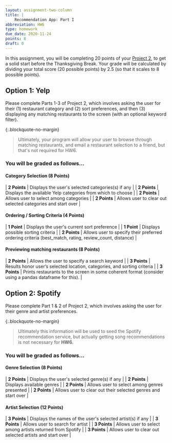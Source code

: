 ```yaml
---
layout: assignment-two-column
title: |
    Recommendation App: Part I
abbreviation: HW6
type: homework
due_date: 2020-11-24
points: 8
draft: 0
---
```


In this assignment, you will be completing 20 points of your [Project 2](p2), to get a solid start before the Thanksgiving Break. Your grade will be calculated by dividing your total score (20 possible points) by 2.5 (so that it scales to 8 possible points).

## Option 1: Yelp
Please complete Parts 1-3 of Project 2, which involves asking the user for their (1) restaurant category and (2) sort preferences, and then (3) displaying any matching restaurants to the screen (with an optional keyword filter).

{:.blockquote-no-margin}
> Ultimately, your program will allow your user to browse through matching restaurants, and email a restaurant selection to a friend, but that's not required for HW6.

### You will be graded as follows...

#### Category Selection (8 Points)

| **2 Points** | Displays the user's selected categories(s) if any |
| **2 Points** | Displays the available Yelp categories from which to choose |
| **2 Points** | Allows user to select among categories |
| **2 Points** | Allows user to clear out selected categories and start over |

#### Ordering / Sorting Criteria (4 Points)

| **1 Point** | Displays the user's current sort preference |
| **1 Point** | Displays possible sorting criteria |
| **2 Points** | Allows user to specify their preferred ordering criteria (best_match, rating, review_count, distance) |

#### Previewing matching restaurants (8 Points)

| **2 Points** | Allows the user to specify a search keyword |
| **3 Points** | Results honor user’s selected location, categories, and sorting criteria |
| **3 Points** | Prints restaurants to the screen in some coherent format (consider using a pandas dataframe for this). |

## Option 2: Spotify
Please complete Part 1 & 2  of Project 2, which involves asking the user for their genre and artist preferences. 

{:.blockquote-no-margin}
> Ultimately this information will be used to seed the Spotify recommendation service, but actually getting song recommendations is not necessary for **HW6.** 

### You will be graded as follows...

#### Genre Selection (8 Points)

| **2 Points** | Displays the user's selected genre(s) if any |
| **2 Points** | Displays available genres |
| **2 Points** | Allows user to select among genres presented |
| **2 Points** | Allows user to clear out their selected genres and start over |

#### Artist Selection (12 Points)

| **3 Points** | Displays the names of the user's selected artist(s) if any |
| **3 Points** | Allows user to search for artist |
| **3 Points** | Allows user to select among artists returned from Spotify |
| **3 Points** | Allows user to clear out selected artists and start over |